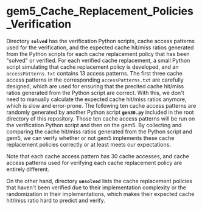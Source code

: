 # gem5_Cache_Replacement_Policies_Verification
Directory **`solved`** has the verification Python scripts, cache access patterns used for the verification, and the expected cache hit/miss ratios generated from the Python scripts for each cache replacement policy that has been "solved" or verified. For each verified cache replacement, a small Python script simulating that cache replacement policy is developed, and an `accessPatterns.txt` contains 13 access patterns. The first three cache access patterns in the corresponding `accessPatterns.txt` are carefully designed, which are used for ensuring that the precited cache hit/miss ratios generated from the Python script are correct. With this, we don't need to manually calculate the expected cache hit/miss ratios anymore, which is slow and error-prone. The following ten cache access patterns are randomly generated by another Python script **`gen30.py`** included in the root directory of this repository. Those ten cache access patterns will be run on the verification Python script and then on the gem5. By collecting and comparing the cache hit/miss ratios generated from the Python script and gem5, we can verify whether or not gem5 implements these cache replacement policies correctly or at least meets our expectations. 

Note that each cache access pattern has 30 cache accesses, and cache access patterns used for verifying each cache replacement policy are entirely different.

On the other hand, directory **`unsolved`** lists the cache replacement policies that haven't been verified due to their implementation complexity or the randomization in their implementations, which makes their expected cache hit/miss ratio hard to predict and verify.
